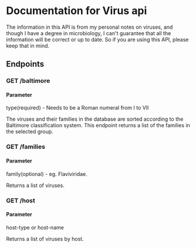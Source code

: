 # Documentation for Virus api
The information in this API is from my personal notes on viruses, and though I have a degree in microbiology, I can't guarantee that all the information will be correct or up to date. So if you are using this API, please keep that in mind.

## Endpoints

### GET /baltimore
#### Parameter
type(required) - Needs to be a Roman numeral from I to VII

The viruses and their families in the database are sorted according to the Baltimore classification system. This endpoint returns a list of the families in the selected group.

### GET /families
#### Parameter
family(optional) - eg. Flaviviridae.

Returns a list of viruses.

### GET /host
#### Parameter
host-type
or
host-name

Returns a list of viruses by host.
